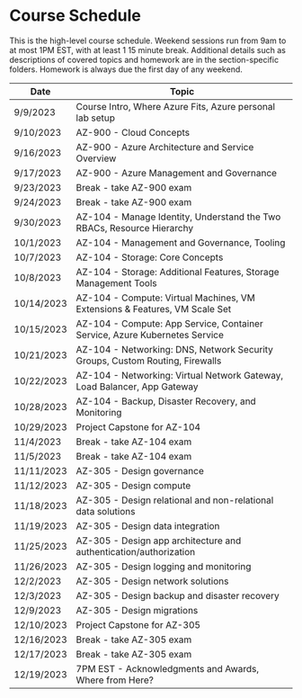 # Course Schedule

This is the high-level course schedule. Weekend sessions run from 9am to at most 1PM EST, with at least 1 15 minute break.
Additional details such as descriptions of covered topics and homework are in the section-specific folders.
Homework is always due the first day of any weekend.

| Date       | Topic
| -----------|-----------------------------------------------------------------------------
| 9/9/2023   | Course Intro, Where Azure Fits, Azure personal lab setup
| 9/10/2023  | AZ-900 - Cloud Concepts
| 9/16/2023  | AZ-900 - Azure Architecture and Service Overview
| 9/17/2023  | AZ-900 - Azure Management and Governance
| 9/23/2023  | Break - take AZ-900 exam
| 9/24/2023  | Break - take AZ-900 exam
| 9/30/2023  | AZ-104 - Manage Identity, Understand the Two RBACs, Resource Hierarchy
| 10/1/2023  | AZ-104 - Management and Governance, Tooling
| 10/7/2023  | AZ-104 - Storage: Core Concepts
| 10/8/2023  | AZ-104 - Storage: Additional Features, Storage Management Tools
| 10/14/2023 | AZ-104 - Compute: Virtual Machines, VM Extensions & Features, VM Scale Set
| 10/15/2023 | AZ-104 - Compute: App Service, Container Service, Azure Kubernetes Service
| 10/21/2023 | AZ-104 - Networking: DNS, Network Security Groups, Custom Routing, Firewalls
| 10/22/2023 | AZ-104 - Networking: Virtual Network Gateway, Load Balancer, App Gateway
| 10/28/2023 | AZ-104 - Backup, Disaster Recovery, and Monitoring
| 10/29/2023 | Project Capstone for AZ-104
| 11/4/2023  | Break - take AZ-104 exam
| 11/5/2023  | Break - take AZ-104 exam
| 11/11/2023 | AZ-305 - Design governance
| 11/12/2023 | AZ-305 - Design compute 
| 11/18/2023 | AZ-305 - Design relational and non-relational data solutions
| 11/19/2023 | AZ-305 - Design data integration
| 11/25/2023 | AZ-305 - Design app architecture and authentication/authorization
| 11/26/2023 | AZ-305 - Design logging and monitoring
| 12/2/2023  | AZ-305 - Design network solutions
| 12/3/2023  | AZ-305 - Design backup and disaster recovery
| 12/9/2023  | AZ-305 - Design migrations
| 12/10/2023 | Project Capstone for AZ-305
| 12/16/2023 | Break - take AZ-305 exam
| 12/17/2023 | Break - take AZ-305 exam
| 12/19/2023 | 7PM EST - Acknowledgments and Awards, Where from Here?